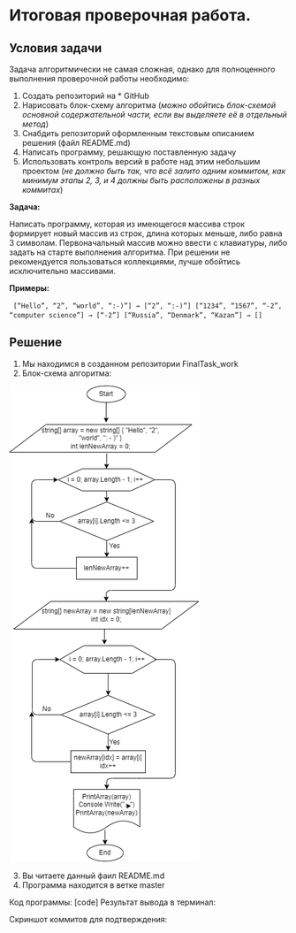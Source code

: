 # Итоговая проверочная работа. 

## Условия задачи

Задача алгоритмически не самая сложная, однако для полноценного выполнения проверочной работы необходимо:


1.    Создать репозиторий на * GitHub
2.    Нарисовать блок-схему алгоритма (*можно обойтись блок-схемой основной содержательной части, если вы выделяете её в отдельный метод*)
3.    Снабдить репозиторий оформленным текстовым описанием решения (файл README.md)
4.    Написать программу, решающую поставленную задачу
5.    Использовать контроль версий в работе над этим небольшим проектом (*не должно быть так, что всё залито одним коммитом, как минимум этапы 2, 3, и 4 должны быть расположены в разных коммитах*)


**Задача:**

Написать программу, которая из имеющегося массива строк формирует новый массив из строк, длина которых меньше, либо равна 3 символам. Первоначальный массив можно ввести с клавиатуры, либо задать на старте выполнения алгоритма. При решении не рекомендуется пользоваться коллекциями, лучше обойтись исключительно массивами.

**Примеры:**

` [“Hello”, “2”, “world”, “:-)”] → [“2”, “:-)”]
[“1234”, “1567”, “-2”, “computer science”] → [“-2”]
[“Russia”, “Denmark”, “Kazan”] → []`

## Решение
1. 
    Мы находимся в созданном репозитории FinalTask_work
2.  Блок-схема алгоритма:

![Blog_diagramm](Blog_diagramm.drawio.png)

3. Вы читаете данный фаил README.md
4. Программа находится в ветке master

Код программы:
[code]
Результат вывода в терминал:



Скриншот коммитов для подтверждения:

